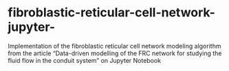 # fibroblastic-reticular-cell-network-jupyter-
Implementation of the fibroblastic reticular cell network modeling algorithm from the article “Data-driven modelling of the FRC network for studying the fluid flow in the conduit system” on Jupyter Notebook
